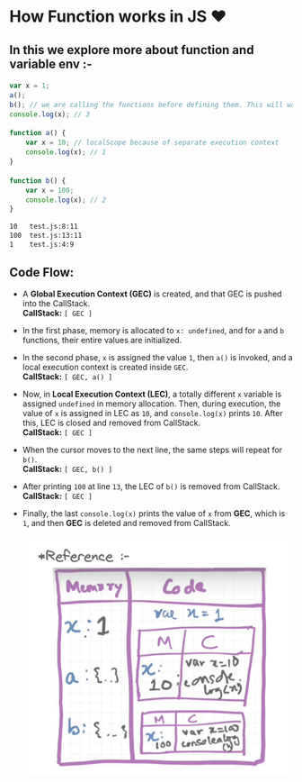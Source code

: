 # How Function works in JS ❤️

## In this we explore more about function and variable env :-

```js
var x = 1;
a();
b(); // we are calling the functions before defining them. This will work properly, as seen in Hoisting.
console.log(x); // 3

function a() {
    var x = 10; // localScope because of separate execution context
    console.log(x); // 1
}

function b() {
    var x = 100;
    console.log(x); // 2
}
```


```
10   test.js:8:11
100  test.js:13:11
1    test.js:4:9
```

## Code Flow:

- A **Global Execution Context (GEC)** is created, and that GEC is pushed into the CallStack.  
  **CallStack:** `[ GEC ]`

- In the first phase, memory is allocated to `x: undefined`, and for `a` and `b` functions, their entire values are initialized.

- In the second phase, `x` is assigned the value `1`, then `a()` is invoked, and a local execution context is created inside `GEC`.  
  **CallStack:** `[ GEC, a() ]`

- Now, in **Local Execution Context (LEC)**, a totally different `x` variable is assigned `undefined` in memory allocation. Then, during execution, the value of `x` is assigned in LEC as `10`, and `console.log(x)` prints `10`. After this, LEC is closed and removed from CallStack.  
  **CallStack:** `[ GEC ]`

- When the cursor moves to the next line, the same steps will repeat for `b()`.  
  **CallStack:** `[ GEC, b() ]`

- After printing `100` at line `13`, the LEC of `b()` is removed from CallStack.  
  **CallStack:** `[ GEC ]`

- Finally, the last `console.log(x)` prints the value of `x` from **GEC**, which is `1`, and then **GEC** is deleted and removed from CallStack.

  ![How function works Demo](assets/JS-4-1.png)


